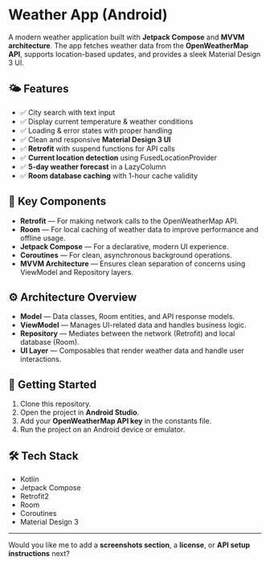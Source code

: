 # Weather App (Android)

A modern weather application built with **Jetpack Compose** and **MVVM architecture**. The app fetches weather data from the **OpenWeatherMap API**, supports location-based updates, and provides a sleek Material Design 3 UI.

## 🌤️ Features

- ✅ City search with text input
- ✅ Display current temperature & weather conditions
- ✅ Loading & error states with proper handling
- ✅ Clean and responsive **Material Design 3 UI**
- ✅ **Retrofit** with suspend functions for API calls
- ✅ **Current location detection** using FusedLocationProvider
- ✅ **5-day weather forecast** in a LazyColumn
- ✅ **Room database caching** with 1-hour cache validity

## 🧩 Key Components

- **Retrofit** — For making network calls to the OpenWeatherMap API.
- **Room** — For local caching of weather data to improve performance and offline usage.
- **Jetpack Compose** — For a declarative, modern UI experience.
- **Coroutines** — For clean, asynchronous background operations.
- **MVVM Architecture** — Ensures clean separation of concerns using ViewModel and Repository layers.

## ⚙️ Architecture Overview

- **Model** — Data classes, Room entities, and API response models.
- **ViewModel** — Manages UI-related data and handles business logic.
- **Repository** — Mediates between the network (Retrofit) and local database (Room).
- **UI Layer** — Composables that render weather data and handle user interactions.

## 🚀 Getting Started

1. Clone this repository.
2. Open the project in **Android Studio**.
3. Add your **OpenWeatherMap API key** in the constants file.
4. Run the project on an Android device or emulator.

## 🛠️ Tech Stack

- Kotlin
- Jetpack Compose
- Retrofit2
- Room
- Coroutines
- Material Design 3

---

Would you like me to add a **screenshots section**, a **license**, or **API setup instructions** next?

